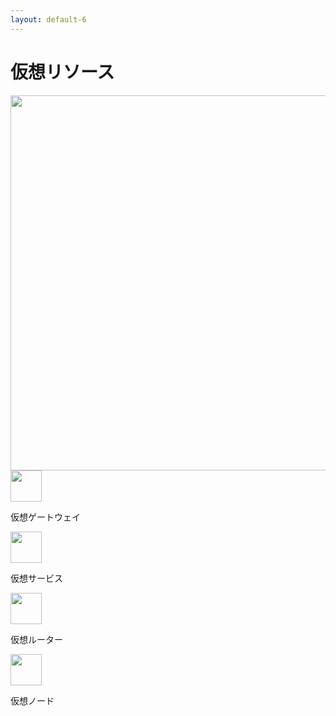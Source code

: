 ```yaml
---
layout: default-6
---
```


# 仮想リソース

<div class="grid grid-cols-[70%,30%] gap-4">
    <img src="/img/virtual_resources.svg" width="600">
    <div>
        <div><img src="/img/virtual_gateway.svg" width="50" class="inline-block">  <p class="inline-block">仮想ゲートウェイ</p></div>
        <div><img src="/img/virtual_service.svg" width="50" class="inline-block">  <p class="inline-block">仮想サービス</p></div>
        <div><img src="/img/virtual_router.svg" width="50" class="inline-block">  <p class="inline-block">仮想ルーター</p></div>
        <div><img src="/img/virtual_node.svg" width="50" class="inline-block">  <p class="inline-block">仮想ノード</p></div>
    </div>
</div>